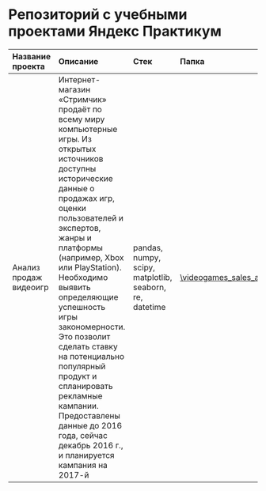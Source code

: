 # Репозиторий с учебными проектами Яндекс Практикум


|Название проекта|Описание|Стек|Папка|
|:---------------|:---------------|:-----|:----|
|Анализ продаж видеоигр|Интернет-магазин «Стримчик» продаёт по всему миру компьютерные игры. Из открытых источников доступны исторические данные о продажах игр, оценки пользователей и экспертов, жанры и платформы (например, Xbox или PlayStation). Необходимо выявить определяющие успешность игры закономерности. Это позволит сделать ставку на потенциально популярный продукт и спланировать рекламные кампании. Предоставлены данные до 2016 года, сейчас декабрь 2016 г., и планируется кампания на 2017-й|pandas, numpy, scipy, matplotlib, seaborn, re, datetime|[\videogames_sales_analysis](https://github.com/SemyonOvchinnikov/yandex_practicum_projects/tree/main/videogames_sales_analysis)|



